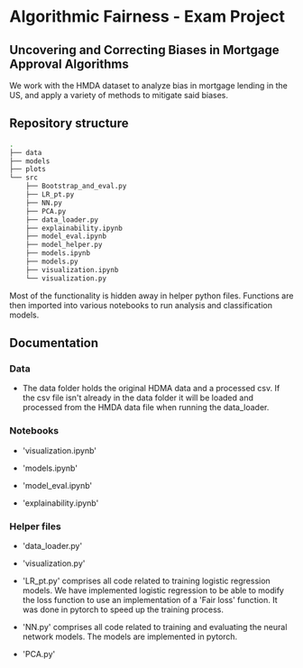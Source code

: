 # Algorithmic Fairness - Exam Project
## Uncovering and Correcting Biases in Mortgage Approval Algorithms

We work with the HMDA dataset to analyze bias in mortgage lending in the US, and apply a variety of methods to mitigate said biases.

## Repository structure
```bash
.
├── data
├── models
├── plots
└── src
    ├── Bootstrap_and_eval.py
    ├── LR_pt.py
    ├── NN.py
    ├── PCA.py
    ├── data_loader.py
    ├── explainability.ipynb
    ├── model_eval.ipynb
    ├── model_helper.py
    ├── models.ipynb
    ├── models.py
    ├── visualization.ipynb
    └── visualization.py
```

Most of the functionality is hidden away in helper python files. Functions are then imported into various notebooks to run analysis and classification models.

## Documentation
### Data
- The data folder holds the original HDMA data and a processed csv. If the csv file isn't already in the data folder it will be loaded and processed from the HMDA data file when running the data_loader.

### Notebooks
- 'visualization.ipynb'

- 'models.ipynb'

- 'model_eval.ipynb'

- 'explainability.ipynb'

### Helper files
- 'data_loader.py'

- 'visualization.py'

- 'LR_pt.py' comprises all code related to training logistic regression models. We have implemented logistic regression to be able to modify the loss function to use an implementation of a 'Fair loss' function. It was done in pytorch to speed up the training process.

- 'NN.py' comprises all code related to training and evaluating the neural network models. The models are implemented in pytorch.

- 'PCA.py'

